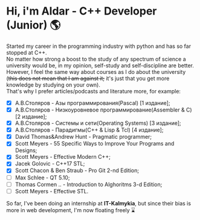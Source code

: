 **<h1>Hi, i'm Aldar - C++ Developer (Junior) :earth_americas:</h1>**
Started my career in the programming industry with python and has so far stopped at C++.<br>
No matter how strong a boost to the study of any spectrum of science a university would be, in my opinion, self-study and self-discipline are better.<br>However, I feel the same way about courses as I do about the university (~~this does not mean that I am against it;~~ it's just that you get more knowledge by studying on your own).<br>That's why I prefer articles/podcasts and literature more, for example:<br>
- [x] А.В.Столяров - Азы программирования(Pascal) [1 издание];
- [x] А.В.Столяров - Низкоуровневое программирование(Assembler & C) [2 издание];
- [x] А.В.Столяров - Системы и сети(Operating Systems) [3 издание];
- [x] А.В.Столяров - Парадигмы(C++ & Lisp & Tcl) [4 издание];
- [x] David Thomas&Andrew Hunt - Pragmatic programmer;
- [x] Scott Meyers - 55 Specific Ways to Improve Your Programs and Designs;
- [x] Scott Meyers - Effective Modern C++;
- [x] Jacek Golovic - C++17 STL;
- [x] Scott Chacon & Ben Straub - Pro Git 2-nd Edition;
- [ ] Max Schlee - QT 5.10;
- [ ] Thomas Cormen .. - Introduction to Alghoritms 3-d Edition;
- [ ] Scott Meyers - Effective STL.

So far, I've been doing an internship at **IT-Kalmykia**, but since their bias is more in web development, I'm now floating freely :hourglass:
